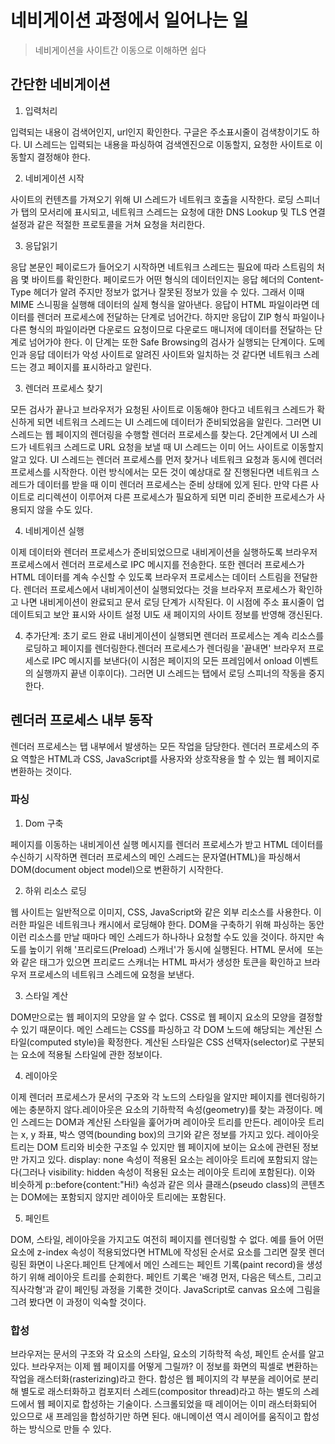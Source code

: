 # 네비게이션 과정에서 일어나는 일

> 네비게이션을 사이트간 이동으로 이해하면 쉽다

## 간단한 네비게이션

1. 입력처리

입력되는 내용이 검색어인지, url인지 확인한다. 구글은 주소표시줄이 검색창이기도 하다.
UI 스레드는 입력되는 내용을 파싱하여 검색엔진으로 이동할지, 요청한 사이트로 이동할지 결정해야 한다.

2. 네비게이션 시작

사이트의 컨텐츠를 가져오기 위해 UI 스레드가 네트워크 호출을 시작한다. 로딩 스피너가 탭의 모서리에 표시되고, 네트워크 스레드는 요청에 대한 DNS Lookup 및 TLS 연결 설정과 같은 적절한 프로토콜을 거쳐 요청을 처리한다.

3. 응답읽기

응답 본문인 페이로드가 들어오기 시작하면 네트워크 스레드는 필요에 따라 스트림의 처음 몇 바이트를 확인한다. 페이로드가 어떤 형식의 데이터인지는 응답 헤더의 Content-Type 헤더가 알려 주지만 정보가 없거나 잘못된 정보가 있을 수 있다. 그래서 이때 MIME 스니핑을 실행해 데이터의 실제 형식을 알아낸다.
응답이 HTML 파일이라면 데이터를 렌더러 프로세스에 전달하는 단계로 넘어간다. 하지만 응답이 ZIP 형식 파일이나 다른 형식의 파일이라면 다운로드 요청이므로 다운로드 매니저에 데이터를 전달하는 단계로 넘어가야 한다.
이 단계는 또한 Safe Browsing의 검사가 실행되는 단계이다. 도메인과 응답 데이터가 악성 사이트로 알려진 사이트와 일치하는 것 같다면 네트워크 스레드는 경고 페이지를 표시하라고 알린다.

3. 렌더러 프로세스 찾기

모든 검사가 끝나고 브라우저가 요청된 사이트로 이동해야 한다고 네트워크 스레드가 확신하게 되면 네트워크 스레드는 UI 스레드에 데이터가 준비되었음을 알린다. 그러면 UI 스레드는 웹 페이지의 렌더링을 수행할 렌더러 프로세스를 찾는다.
2단계에서 UI 스레드가 네트워크 스레드로 URL 요청을 보낼 때 UI 스레드는 이미 어느 사이트로 이동할지 알고 있다. UI 스레드는 렌더러 프로세스를 먼저 찾거나 네트워크 요청과 동시에 렌더러 프로세스를 시작한다. 이런 방식에서는 모든 것이 예상대로 잘 진행된다면 네트워크 스레드가 데이터를 받을 때 이미 렌더러 프로세스는 준비 상태에 있게 된다. 만약 다른 사이트로 리디렉션이 이루어져 다른 프로세스가 필요하게 되면 미리 준비한 프로세스가 사용되지 않을 수도 있다.

4. 네비게이션 실행

이제 데이터와 렌더러 프로세스가 준비되었으므로 내비게이션을 실행하도록 브라우저 프로세스에서 렌더러 프로세스로 IPC 메시지를 전송한다. 또한 렌더러 프로세스가 HTML 데이터를 계속 수신할 수 있도록 브라우저 프로세스는 데이터 스트림을 전달한다. 렌더러 프로세스에서 내비게이션이 실행되었다는 것을 브라우저 프로세스가 확인하고 나면 내비게이션이 완료되고 문서 로딩 단계가 시작된다.
이 시점에 주소 표시줄이 업데이트되고 보안 표시와 사이트 설정 UI도 새 페이지의 사이트 정보를 반영해 갱신된다.

4. 추가단계: 초기 로드 완료
   내비게이션이 실행되면 렌더러 프로세스는 계속 리소스를 로딩하고 페이지를 렌더링한다.렌더러 프로세스가 렌더링을 '끝내면' 브라우저 프로세스로 IPC 메시지를 보낸다(이 시점은 페이지의 모든 프레임에서 onload 이벤트의 실행까지 끝낸 이후이다). 그러면 UI 스레드는 탭에서 로딩 스피너의 작동을 중지한다.

## 렌더러 프로세스 내부 동작

렌더러 프로세스는 탭 내부에서 발생하는 모든 작업을 담당한다. 렌더러 프로세스의 주요 역할은 HTML과 CSS, JavaScript를 사용자와 상호작용을 할 수 있는 웹 페이지로 변환하는 것이다.

### 파싱

1. Dom 구축

페이지를 이동하는 내비게이션 실행 메시지를 렌더러 프로세스가 받고 HTML 데이터를 수신하기 시작하면 렌더러 프로세스의 메인 스레드는 문자열(HTML)을 파싱해서 DOM(document object model)으로 변환하기 시작한다.

2. 하위 리소스 로딩

웹 사이트는 일반적으로 이미지, CSS, JavaScript와 같은 외부 리소스를 사용한다. 이러한 파일은 네트워크나 캐시에서 로딩해야 한다. DOM을 구축하기 위해 파싱하는 동안 이런 리소스를 만날 때마다 메인 스레드가 하나하나 요청할 수도 있을 것이다. 하지만 속도를 높이기 위해 '프리로드(Preload) 스캐너'가 동시에 실행된다. HTML 문서에 <img> 또는 <link> 와 같은 태그가 있으면 프리로드 스캐너는 HTML 파서가 생성한 토큰을 확인하고 브라우저 프로세스의 네트워크 스레드에 요청을 보낸다.

3. 스타일 계산

DOM만으로는 웹 페이지의 모양을 알 수 없다. CSS로 웹 페이지 요소의 모양을 결정할 수 있기 때문이다. 메인 스레드는 CSS를 파싱하고 각 DOM 노드에 해당되는 계산된 스타일(computed style)을 확정한다. 계산된 스타일은 CSS 선택자(selector)로 구분되는 요소에 적용될 스타일에 관한 정보이다.

4. 레이아웃

이제 렌더러 프로세스가 문서의 구조와 각 노드의 스타일을 알지만 페이지를 렌더링하기에는 충분하지 않다.레이아웃은 요소의 기하학적 속성(geometry)를 찾는 과정이다. 메인 스레드는 DOM과 계산된 스타일을 훑어가며 레이아웃 트리를 만든다. 레이아웃 트리는 x, y 좌표, 박스 영역(bounding box)의 크기와 같은 정보를 가지고 있다. 레이아웃 트리는 DOM 트리와 비슷한 구조일 수 있지만 웹 페이지에 보이는 요소에 관련된 정보만 가지고 있다. display: none 속성이 적용된 요소는 레이아웃 트리에 포함되지 않는다(그러나 visibility: hidden 속성이 적용된 요소는 레이아웃 트리에 포함된다). 이와 비슷하게 p::before{content:"Hi!} 속성과 같은 의사 클래스(pseudo class)의 콘텐츠는 DOM에는 포함되지 않지만 레이아웃 트리에는 포함된다.

5. 페인트

DOM, 스타일, 레이아웃을 가지고도 여전히 페이지를 렌더링할 수 없다. 예를 들어 어떤 요소에 z-index 속성이 적용되었다면 HTML에 작성된 순서로 요소를 그리면 잘못 렌더링된 화면이 나온다.페인트 단계에서 메인 스레드는 페인트 기록(paint record)을 생성하기 위해 레이아웃 트리를 순회한다. 페인트 기록은 '배경 먼저, 다음은 텍스트, 그리고 직사각형'과 같이 페인팅 과정을 기록한 것이다. JavaScript로 canvas 요소에 그림을 그려 봤다면 이 과정이 익숙할 것이다.

### 합성

브라우저는 문서의 구조와 각 요소의 스타일, 요소의 기하학적 속성, 페인트 순서를 알고 있다. 브라우저는 이제 웹 페이지를 어떻게 그릴까? 이 정보를 화면의 픽셀로 변환하는 작업을 래스터화(rasterizing)라고 한다.
합성은 웹 페이지의 각 부분을 레이어로 분리해 별도로 래스터화하고 컴포지터 스레드(compositor thread)라고 하는 별도의 스레드에서 웹 페이지로 합성하는 기술이다. 스크롤되었을 때 레이어는 이미 래스터화되어 있으므로 새 프레임을 합성하기만 하면 된다. 애니메이션 역시 레이어를 움직이고 합성하는 방식으로 만들 수 있다.
